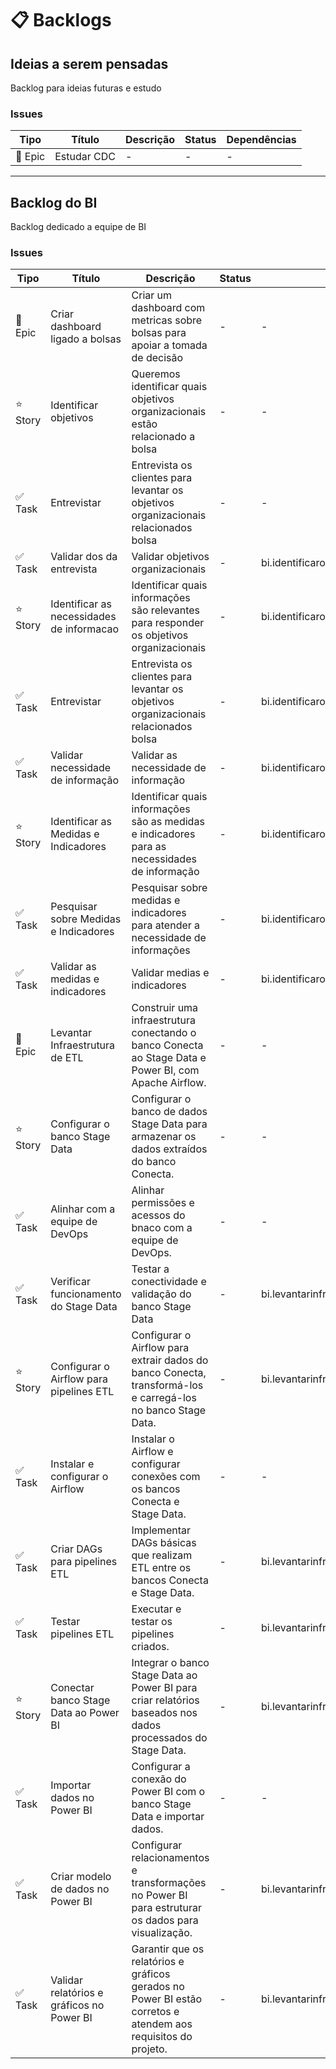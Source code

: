 # 📋 Backlogs

## Ideias a serem pensadas

Backlog para ideias futuras e estudo

### Issues

| Tipo | Título | Descrição | Status | Dependências |
| --- | --- | --- | --- | --- |
| 🌟 Epic | Estudar CDC | - | - | - |

---

## Backlog do BI

Backlog dedicado a equipe de BI

### Issues

| Tipo | Título | Descrição | Status | Dependências |
| --- | --- | --- | --- | --- |
| 🌟 Epic | Criar dashboard ligado a bolsas | Criar um dashboard com metricas sobre bolsas para apoiar a tomada de decisão | - | - |
| ⭐ Story | Identificar objetivos | Queremos identificar quais objetivos organizacionais estão relacionado a bolsa | - | - |
| ✅ Task | Entrevistar | Entrevista os clientes para levantar os objetivos organizacionais relacionados bolsa | - | - |
| ✅ Task | Validar dos da entrevista | Validar objetivos organizacionais | - | bi.identificarobjetivo.identificarobjetivos.entrevista |
| ⭐ Story | Identificar as necessidades de informacao | Identificar quais informações são relevantes para responder os objetivos organizacionais | - | bi.identificarobjetivo.identificarobjetivos |
| ✅ Task | Entrevistar | Entrevista os clientes para levantar os objetivos organizacionais relacionados bolsa | - | bi.identificarobjetivo.identificarobjetivos.validar |
| ✅ Task | Validar necessidade de informação | Validar as necessidade de informação | - | bi.identificarobjetivo.identificarnecessidadeinformacao.entrevista |
| ⭐ Story | Identificar as Medidas e Indicadores | Identificar quais informações são as medidas e indicadores para as necessidades de informação | - | bi.identificarobjetivo.identificarnecessidadeinformacao |
| ✅ Task | Pesquisar sobre Medidas e Indicadores | Pesquisar sobre medidas e indicadores para atender a necessidade de informações | - | bi.identificarobjetivo.identificarobjetivos.validar |
| ✅ Task | Validar as medidas e indicadores  | Validar medias e indicadores | - | bi.identificarobjetivo.definirmedidasindicadores.pesquisar |
| 🌟 Epic | Levantar Infraestrutura de ETL | Construir uma infraestrutura conectando o banco Conecta ao Stage Data e Power BI, com Apache Airflow. | - | - |
| ⭐ Story | Configurar o banco Stage Data | Configurar o banco de dados Stage Data para armazenar os dados extraídos do banco Conecta. | - | - |
| ✅ Task | Alinhar com a equipe de DevOps | Alinhar permissões e acessos do bnaco com a equipe de DevOps. | - | - |
| ✅ Task | Verificar funcionamento do Stage Data | Testar a conectividade e validação do banco Stage Data | - | bi.levantarinfraestruturaleds.levantardatastage.alinharcomdevops |
| ⭐ Story | Configurar o Airflow para pipelines ETL | Configurar o Airflow para extrair dados do banco Conecta, transformá-los e carregá-los no banco Stage Data. | - | bi.levantarinfraestruturaleds.levantardatastage.verificarfuncionamentodatastage |
| ✅ Task | Instalar e configurar o Airflow | Instalar o Airflow e configurar conexões com os bancos Conecta e Stage Data. | - | - |
| ✅ Task | Criar DAGs para pipelines ETL | Implementar DAGs básicas que realizam ETL entre os bancos Conecta e Stage Data. | - | bi.levantarinfraestruturaleds.configurarairflowetl.instalarconfigurarairflow |
| ✅ Task | Testar pipelines ETL | Executar e testar os pipelines criados. | - | bi.levantarinfraestruturaleds.configurarairflowetl.criardagsetl |
| ⭐ Story | Conectar banco Stage Data ao Power BI | Integrar o banco Stage Data ao Power BI para criar relatórios baseados nos dados processados do Stage Data. | - | bi.levantarinfraestruturaleds.configurarairflowetl.testarpipelinesetl |
| ✅ Task | Importar dados no Power BI | Configurar a conexão do Power BI com o banco Stage Data e importar dados. | - | - |
| ✅ Task | Criar modelo de dados no Power BI | Configurar relacionamentos e transformações no Power BI para estruturar os dados para visualização. | - | bi.levantarinfraestruturaleds.conectarbancoaopowerbi.importardadosnopowerbi |
| ✅ Task | Validar relatórios e gráficos no Power BI | Garantir que os relatórios e gráficos gerados no Power BI estão corretos e atendem aos requisitos do projeto. | - | bi.levantarinfraestruturaleds.conectarbancoaopowerbi.criarmodelopowerbi |

